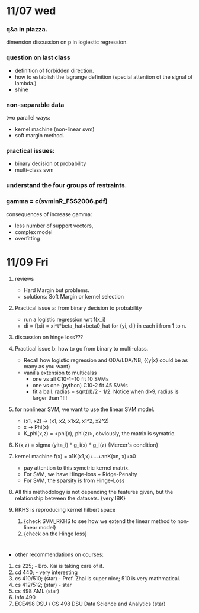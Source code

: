 # 11/07 wed
### q&a in piazza.
dimension discussion on p in logiestic regression.

### question on last class 
- definition of forbidden direction.
- how to establish the lagrange definition (special attention ot the signal of lambda.)
- shine


### non-separable data
two parallel ways:
- kernel machine (non-linear svm)
- soft margin method.

### practical issues:
- binary decision ot probability
- multi-class svm

### understand the four groups of restraints.

### gamma  = c(svminR_FSS2006.pdf)
consequences of increase gamma:
- less number of support vectors,
- complex model
- overfitting


# 11/09 Fri

1. reviews
   - Hard Margin but problems.
   - solutions: Soft Margin or kernel selection
   
2. Practical issue a: from binary decision to probability
   - run a logistic regression wrt f(x_i)
   - di = f(xi) = xi^t*beta_hat+beta0_hat for {yi, di} in each i from 1 to n.
3. discussion on hinge loss???
4. Practical issue b: how to go from binary to multi-class.
   - Recall how logistic regression and QDA/LDA/NB, {{y|x} could be as many as you want}
   - vanilla extension to multicalss
     - one vs all C10-1=10 fit 10 SVMs
     - one vs one (python) C10-2 fit 45 SVMs
     - fit a ball. radias = sqrt(d)/2 - 1/2. Notice when d>9, radius is larger than 1!!!

5. for nonlinear SVM, we want to use the linear SVM model.
   - (x1, x2) -> (x1, x2, x1x2, x1^2, x2^2)
   - x -> Phi(x)
   - K_phi(x,z) = <phi(x), phi(z)>, obviously, the matrix is symatric.

6. K(x,z) = sigma (yita_i) * g_i(x) * g_i(z) {Mercer's condition}
7. kernel machine f(x) = a1K(x1,x)+...+anK(xn, x)+a0
   - pay attention to this symetric kernel matrix.
   - For SVM, we have Hinge-loss + Ridge-Penalty
   - For SVM, the sparsity is from Hinge-Loss

8. All this methodology is not depending the features given, but the relationship between the datasets. {very IBK}
9. RKHS is reproducing kernel hilbert space 
   1. {check SVM_RKHS to see how we extend the linear method to non-linear model}
   2. {check on the Hinge loss}




# 
- other recommendations on courses: 

1. cs 225; - Bro. Kai is taking care of it.
2. cd 440; - very interesting
3. cs 410/510; (star) - Prof. Zhai is super nice; 510 is very mathmatical.
4. cs 412/512; (star) - star
5. cs 498 AML (star)
6. info 490
7. ECE498 DSU / CS 498 DSU Data Science and Analytics (star)
